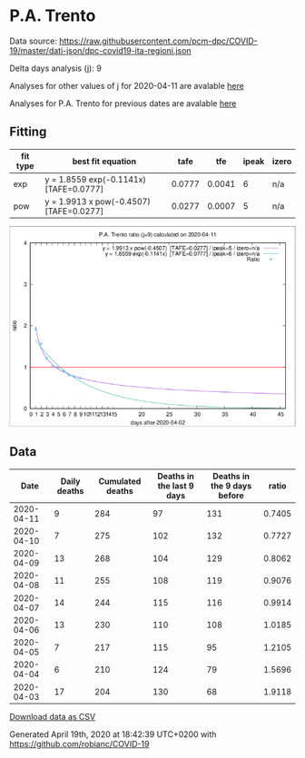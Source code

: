 # P.A. Trento

Data source: https://raw.githubusercontent.com/pcm-dpc/COVID-19/master/dati-json/dpc-covid19-ita-regioni.json

Delta days analysis (j): 9

Analyses for other values of j for 2020-04-11 are avalable [here](../2020-04-11/README.md)

Analyses for P.A. Trento for previous dates are avalable [here](../README.md)

## Fitting 
|fit type|best fit equation|tafe|tfe|ipeak|izero|
|-------|-----|--------|------|---|---|
|exp|y = 1.8559 exp(-0.1141x)  [TAFE=0.0777]|0.0777|0.0041|6|n/a|
|pow|y = 1.9913 x pow(-0.4507)  [TAFE=0.0277]|0.0277|0.0007|5|n/a|

![Plot](COVID-19_p.a._trento_j9_2020-04-11.png)

## Data
|Date|Daily deaths|Cumulated deaths|Deaths in the last 9 days|Deaths in the 9 days before|ratio|
|----|----------|-----------|-------|--------------------|-----|
|2020-04-11|9|284|97|131|0.7405|
|2020-04-10|7|275|102|132|0.7727|
|2020-04-09|13|268|104|129|0.8062|
|2020-04-08|11|255|108|119|0.9076|
|2020-04-07|14|244|115|116|0.9914|
|2020-04-06|13|230|110|108|1.0185|
|2020-04-05|7|217|115|95|1.2105|
|2020-04-04|6|210|124|79|1.5696|
|2020-04-03|17|204|130|68|1.9118|

[Download data as CSV](COVID-19_p.a._trento_j9_2020-04-11.csv)

Generated April 19th, 2020 at 18:42:39 UTC+0200 with https://github.com/robianc/COVID-19
